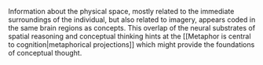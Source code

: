 ---
---

Information about the physical space, mostly related to the immediate surroundings of the individual, but also related to imagery, appears coded in the same brain regions as concepts. This overlap of the neural substrates of spatial reasoning and conceptual thinking hints at the [[Metaphor is central to cognition|metaphorical projections]] which might provide the foundations of conceptual thought.
